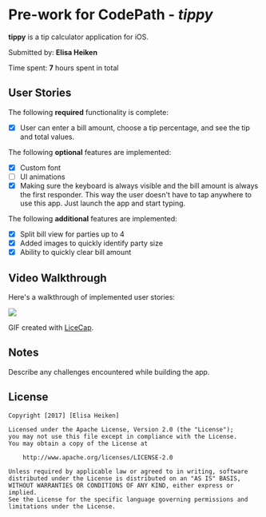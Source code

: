 # Pre-work for CodePath - *tippy*

**tippy** is a tip calculator application for iOS.

Submitted by: **Elisa Heiken**

Time spent: **7** hours spent in total

## User Stories

The following **required** functionality is complete:
* [x] User can enter a bill amount, choose a tip percentage, and see the tip and total values.

The following **optional** features are implemented:
* [x] Custom font
* [ ] UI animations
* [x] Making sure the keyboard is always visible and the bill amount is always the first responder. This way the user doesn't have to tap anywhere to use this app. Just launch the app and start typing.

The following **additional** features are implemented:

- [x] Split bill view for parties up to 4
- [x] Added images to quickly identify party size
- [x] Ability to quickly clear bill amount

## Video Walkthrough 

Here's a walkthrough of implemented user stories:


![](http://i.imgur.com/V6P1U1h.gif)




GIF created with [LiceCap](http://www.cockos.com/licecap/).

## Notes

Describe any challenges encountered while building the app.

## License

    Copyright [2017] [Elisa Heiken]

    Licensed under the Apache License, Version 2.0 (the "License");
    you may not use this file except in compliance with the License.
    You may obtain a copy of the License at

        http://www.apache.org/licenses/LICENSE-2.0

    Unless required by applicable law or agreed to in writing, software
    distributed under the License is distributed on an "AS IS" BASIS,
    WITHOUT WARRANTIES OR CONDITIONS OF ANY KIND, either express or implied.
    See the License for the specific language governing permissions and
    limitations under the License.

